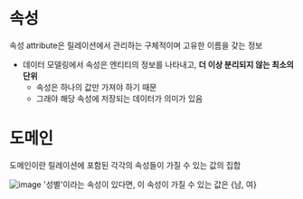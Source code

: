 # 속성

속성 attribute은 릴레이션에서 관리하는 구체적이며 고유한 이름을 갖는 정보
- 데이터 모델링에서 속성은 엔티티의 정보를 나타내고, **더 이상 분리되지 않는 최소의 단위**
    - 속성은 하나의 값만 가져야 하기 때문
    - 그래야 해당 속성에 저장되는 데이터가 의미가 있음


# 도메인

도메인이란 릴레이션에 포함된 각각의 속성들이 가질 수 있는 값의 집합

![image](https://github.com/zeunxx/algorithm/assets/81572478/e863db5b-1261-4934-8f67-eb88a6241e59)
   '성별'이라는 속성이 있다면, 이 속성이 가질 수 있는 값은 {남, 여}
